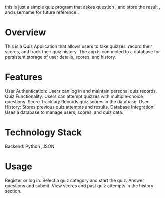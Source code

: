 this is just a simple quiz program that askes question , and store the result , and username for future reference .
# Overview

This is a Quiz Application that allows users to take quizzes, record their scores, and track their quiz history. The app is connected to a database for persistent storage of user details, scores, and history.

# Features

User Authentication: Users can log in and maintain personal quiz records.
Quiz Functionality: Users can attempt quizzes with multiple-choice questions.
Score Tracking: Records quiz scores in the database.
User History: Stores previous quiz attempts and results.
Database Integration: Uses a database to manage users, scores, and quiz data.

# Technology Stack

Backend: Python ,JSON 

# Usage

Register or log in.
Select a quiz category and start the quiz.
Answer questions and submit.
View scores and past quiz attempts in the history section.

